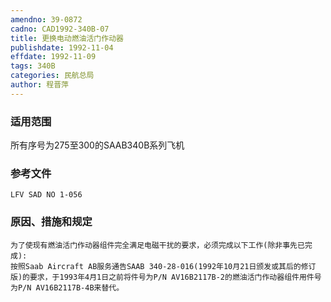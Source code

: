 ```yaml
---
amendno: 39-0872
cadno: CAD1992-340B-07
title: 更换电动燃油活门作动器
publishdate: 1992-11-04
effdate: 1992-11-09
tags: 340B
categories: 民航总局
author: 程晋萍
---
```


### 适用范围 
所有序号为275至300的SAAB340B系列飞机

<!--more-->
### 参考文件
    LFV SAD NO 1-056

### 原因、措施和规定 
    为了使现有燃油活门作动器组件完全满足电磁干扰的要求，必须完成以下工作(除非事先已完成): 
    按照Saab Aircraft AB服务通告SAAB 340-28-016(1992年10月21日颁发或其后的修订版)的要求，于1993年4月1日之前将件号为P/N AV16B2117B-2的燃油活门作动器组件用件号为P/N AV16B2117B-4B来替代。
